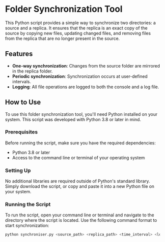 # Folder Synchronization Tool

This Python script provides a simple way to synchronize two directories: a source and a replica. It ensures that the replica is an exact copy of the source by copying new files, updating changed files, and removing files from the replica that are no longer present in the source.

## Features

- **One-way synchronization**: Changes from the source folder are mirrored in the replica folder.
- **Periodic synchronization**: Synchronization occurs at user-defined intervals.
- **Logging**: All file operations are logged to both the console and a log file.

## How to Use

To use this folder synchronization tool, you'll need Python installed on your system. This script was developed with Python 3.8 or later in mind.

### Prerequisites

Before running the script, make sure you have the required dependencies:

- Python 3.8 or later
- Access to the command line or terminal of your operating system

### Setting Up

No additional libraries are required outside of Python's standard library. Simply download the script, or copy and paste it into a new Python file on your system.

### Running the Script

To run the script, open your command line or terminal and navigate to the directory where the script is located. Use the following command format to start synchronization:

```bash
python synchroniser.py <source_path> <replica_path> <time_interval> <log_path>
